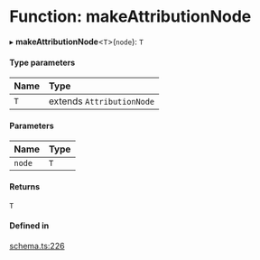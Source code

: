 # Function: makeAttributionNode

▸ **makeAttributionNode**<`T`\>(`node`): `T`

#### Type parameters

| Name | Type |
| :------ | :------ |
| `T` | extends `AttributionNode` |

#### Parameters

| Name | Type |
| :------ | :------ |
| `node` | `T` |

#### Returns

`T`

#### Defined in

[schema.ts:226](https://github.com/coda/packs-sdk/blob/main/schema.ts#L226)
